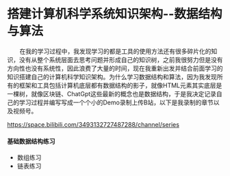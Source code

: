 # 搭建计算机科学系统知识架构--数据结构与算法
     在我的学习过程中，我发现学习的都是工具的使用方法还有很多碎片化的知识，没有从整个系统层面去思考问题并形成自己的知识树，之前我很努力但是没有方向性也没有系统性，因此浪费了大量的时间，现在我重新出发并结合前面学习的知识搭建自己的计算机科学知识架构。为什么学习数据结构和算法，因为我发现所有的框架和工具包括计算机底层都有数据结构的影子，就像HTML元素其实底层是一棵树，就像区块链、ChatGpt这些最新的概念也是数据结构，于是我决定记录自己的学习过程并编写写成一个个小的Demo录制上传B站，以下是我录制的章节以及视频号。<br>
     
https://space.bilibili.com/3493132727487288/channel/series
<div>
  <h4>基础数据结构练习</h4>
  <div>
    <ul>
      <li>
        数组练习
      </li>
      <li>
        链表练习
      </li>
    </ul>
  </div>
</div>

